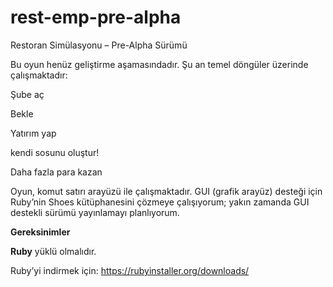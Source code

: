 # rest-emp-pre-alpha
Restoran Simülasyonu – Pre-Alpha Sürümü

Bu oyun henüz geliştirme aşamasındadır. Şu an temel döngüler üzerinde çalışmaktadır:

Şube aç

Bekle

Yatırım yap

kendi sosunu oluştur!

Daha fazla para kazan

Oyun, komut satırı arayüzü ile çalışmaktadır. GUI (grafik arayüz) desteği için Ruby’nin Shoes kütüphanesini çözmeye çalışıyorum; yakın zamanda GUI destekli sürümü yayınlamayı planlıyorum.

**Gereksinimler**

**Ruby** yüklü olmalıdır.

Ruby’yi indirmek için: https://rubyinstaller.org/downloads/
